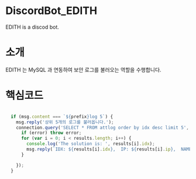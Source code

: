 # DiscordBot_EDITH
EDITH is a discod bot.

# 소개
EDITH 는 MySQL 과 연동하여 보안 로그를 불러오는 역할을 수행합니다.  

# 핵심코드
```javascript

  if (msg.content === `${prefix}log 5`) {
    msg.reply('상위 5개의 로그를 불러옵니다.');
    connection.query('SELECT * FROM attlog order by idx desc limit 5', function (error, results, fields) {
      if (error) throw error;
      for (var i = 0; i < results.length; i++) {
        console.log('The solution is: ', results[i].idx);
        msg.reply(`IDX: ${results[i].idx},  IP: ${results[i].ip},  NAME: ${results[i].idname},  TIME: ${results[i].dat},  FID: ${results[i].fid}`);
      }

    });
  }
